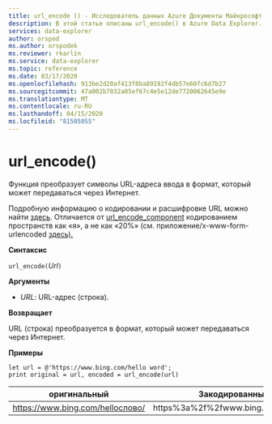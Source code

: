 ```yaml
---
title: url_encode () - Исследователь данных Azure Документы Майкрософт
description: В этой статье описаны url_encode() в Azure Data Explorer.
services: data-explorer
author: orspod
ms.author: orspodek
ms.reviewer: rkarlin
ms.service: data-explorer
ms.topic: reference
ms.date: 03/17/2020
ms.openlocfilehash: 913be2d20af413f8ba89192f4db57e60fc6d7b27
ms.sourcegitcommit: 47a002b7032a05ef67c4e5e12de7720062645e9e
ms.translationtype: MT
ms.contentlocale: ru-RU
ms.lasthandoff: 04/15/2020
ms.locfileid: "81505055"
---
```

# <a name="url_encode"></a>url_encode()

Функция преобразует символы URL-адреса ввода в формат, который может передаваться через Интернет. 

Подробную информацию о кодировании и расшифровке URL можно найти [здесь](https://en.wikipedia.org/wiki/Percent-encoding).
Отличается от [url_encode_component](./urlencodecomponentfunction.md) кодированием пространств как «я», а не как «20%» (см. приложение/x-www-form-urlencoded [здесь).](https://en.wikipedia.org/wiki/Percent-encoding)

**Синтаксис**

`url_encode(`*Url*`)`

**Аргументы**

* *URL*: URL-адрес (строка).  

**Возвращает**

URL (строка) преобразуется в формат, который может передаваться через Интернет.

**Примеры**

```kusto
let url = @'https://www.bing.com/hello word';
print original = url, encoded = url_encode(url)
```

|оригинальный|Закодированные|
|---|---|
|https://www.bing.com/helloслово/|https%3a%2f%2fwww.bing.com%2fhello|


 